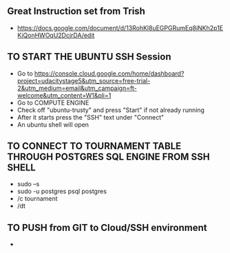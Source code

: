 ## Great Instruction set from Trish
* https://docs.google.com/document/d/13RohKl8uEGPGRumEq8jNKh2p1EKiQonHWOqU2DcjrDA/edit

## TO START THE UBUNTU SSH Session
* Go to https://console.cloud.google.com/home/dashboard?project=udacitystage5&utm_source=free-trial-2&utm_medium=email&utm_campaign=ft-welcome&utm_content=W1&pli=1
* Go to COMPUTE ENGINE
* Check off "ubuntu-trusty" and press "Start" if not already running
* After it starts press the "SSH" text under "Connect"
* An ubuntu shell will open



## TO CONNECT TO TOURNAMENT TABLE THROUGH POSTGRES SQL ENGINE FROM SSH SHELL
* sudo –s
* sudo -u postgres psql postgres
* /c tournament
* /dt



## TO PUSH from GIT to Cloud/SSH environment
* 


